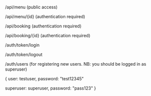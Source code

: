 /api/menu (public access)

/api/menu/{id} (authentication required)

/api/booking (authentication required)

/api/booking/{id} (authentication required)

/auth/token/login

/auth/token/logout

/auth/users (for registering new users. NB: you should be logged in as superuser)

{
user: testuser, password: "test12345"

superuser: superuser, password: "pass123"
}
